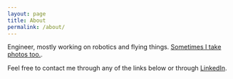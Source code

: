 ```yaml
---
layout: page
title: About
permalink: /about/
---
```


Engineer, mostly working on robotics and flying things. [Sometimes I take photos too.](https://jordancormack.co.uk).

Feel free to contact me through any of the links below or through [LinkedIn](https://www.linkedin.com/in/jordancormack/).
